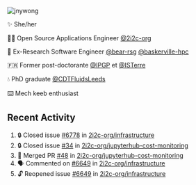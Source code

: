 ![jnywong](https://readme-typing-svg.demolab.com/?font=Intel+One+Mono&size=36&duration=3000&pause=1000&color=6bc46d&vCenter=true&width=170&lines=jnywong)

✨ She/her

👩‍💻 Open Source Applications Engineer [@2i2c-org](https://2i2c.org/)

🐻 Ex-Research Software Engineer [@bear-rsg](https://github.com/bear-rsg) [@baskerville-hpc](https://github.com/baskerville-hpc) 

🇫🇷 Former post-doctorante [@IPGP](https://github.com/IPGP) et [@ISTerre](https://www.isterre.fr/) 

💧 PhD graduate [@CDTFluidsLeeds](https://fluid-dynamics.leeds.ac.uk/) 

⌨️ Mech keeb enthusiast 

## Recent Activity 

<!--START_SECTION:activity-->
1. 🔒 Closed issue [#6778](https://github.com/2i2c-org/infrastructure/issues/6778) in [2i2c-org/infrastructure](https://github.com/2i2c-org/infrastructure)
2. 🔒 Closed issue [#34](https://github.com/2i2c-org/jupyterhub-cost-monitoring/issues/34) in [2i2c-org/jupyterhub-cost-monitoring](https://github.com/2i2c-org/jupyterhub-cost-monitoring)
3. 🎉 Merged PR [#48](https://github.com/2i2c-org/jupyterhub-cost-monitoring/pull/48) in [2i2c-org/jupyterhub-cost-monitoring](https://github.com/2i2c-org/jupyterhub-cost-monitoring)
4. 🗣 Commented on [#6649](https://github.com/2i2c-org/infrastructure/issues/6649#issuecomment-3352981610) in [2i2c-org/infrastructure](https://github.com/2i2c-org/infrastructure)
5. 🔓 Reopened issue [#6649](https://github.com/2i2c-org/infrastructure/issues/6649) in [2i2c-org/infrastructure](https://github.com/2i2c-org/infrastructure)
<!--END_SECTION:activity-->
